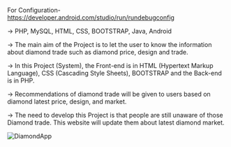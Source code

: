 For Configuration- https://developer.android.com/studio/run/rundebugconfig

-> PHP, MySQL, HTML, CSS, BOOTSTRAP, Java, Android

-> The main aim of the Project is to let the user to know the information about diamond trade such as diamond price, design and trade.

-> In this Project (System), the Front-end is in HTML (Hypertext Markup Language), CSS (Cascading Style Sheets), BOOTSTRAP and the Back-end is in PHP.

-> Recommendations of diamond trade will be given to users based on diamond latest price, design, and market. 

-> The need to develop this Project is that people are still unaware of those Diamond trade. This website will update them about latest diamond market.

![DiamondApp](https://user-images.githubusercontent.com/69053786/115767438-26a95780-a377-11eb-9fc6-af76c04eb0f1.jpeg)
